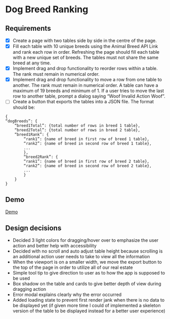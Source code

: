 # Dog Breed Ranking

## Requirements

- [x] Create a page with two tables side by side in the centre of the page.
- [x] Fill each table with 10 unique breeds using the Animal Breed API Link and rank each row in order. Refreshing the page should fill each table with a new unique set of breeds. The tables must not share the same breed at any time.
- [x] Implement drag and drop functionality to reorder rows within a table. The rank must remain in numerical order.
- [x] Implement drag and drop functionality to move a row from one table to another. The rank must remain in numerical order. A table can have a maximum of 19 breeds and minimum of 1. If a user tries to move the last row to another table, prompt a dialog saying “Woof Invalid Action Woof”.
- [ ] Create a button that exports the tables into a JSON file. The format should be:

```
{
“dogBreeds”: {
    “breed1Total”: {total number of rows in breed 1 table},
    “breed2Total”: {total number of rows in breed 2 table},
    “breed1Rank”: {
        “rank1”: {name of breed in first row of breed 1 table},
        “rank2”: {name of breed in second row of breed 1 table},
        ...
        },
        “breed2Rank”: {
        “rank1”: {name of breed in first row of breed 2 table},
        “rank2”: {name of breed in second row of breed 2 table},
        ...
        }
    }
}
```

## Demo

[Demo](https://dog-breed-ranking.netlify.app/)

## Design decisions

- Decided 3 light colors for dragging/hover over to emphasize the user action and better help with accessibility
- Decided with no scroll and auto adjust table height because scrolling is an additional action user needs to take to view all the information
- When the viewport is on a smaller width, we move the export button to the top of the page in order to utilize all of our real estate
- Simple tool tip to give direction to user as to how the app is supposed to be used
- Box shadow on the table and cards to give better depth of view during dragging action
- Error modal explains clearly why the error occurred
- Added loading state to prevent first render jank when there is no data to be displayed yet (if given more time I could of implemented a skeleton version of the table to be displayed instead for a better user experience)
